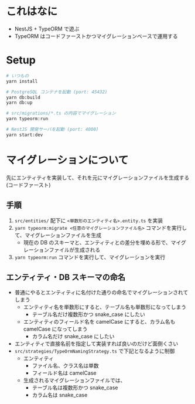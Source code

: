 # これはなに

- NestJS + TypeORM で遊ぶ
- TypeORM はコードファーストかつマイグレーションベースで運用する

# Setup

```sh
# いつもの
yarn install

# PostgreSQL コンテナを起動 (port: 45432)
yarn db:build
yarn db:up

# src/migrations/*.ts の内容でマイグレーション
yarn typeorm:run

# NestJS 開発サーバを起動 (port: 4000)
yarn start:dev
```

# マイグレーションについて

先にエンティティを実装して、それを元にマイグレーションファイルを生成する(コードファースト)

## 手順

1. `src/entities/` 配下に `<単数形のエンティティ名>.entity.ts` を実装
2. `yarn typeorm:migrate <任意のマイグレーションファイル名>` コマンドを実行して、マイグレーションファイルを生成
   - 現在の DB のスキーマと、エンティティとの差分を埋める形で、マイグレーションファイルが生成される
3. `yarn typeorm:run` コマンドを実行して、マイグレーションを実行

## エンティティ・DB スキーマの命名

- 普通にやるとエンティティに名付けた通りの命名でマイグレーションされてしまう
  - エンティティ名を単数形にすると、テーブル名も単数形になってしまう
    - テーブル名だけ複数形かつ snake_case にしたい
  - エンティティのフィールド名を camelCase にすると、カラム名も camelCase になってしまう
    - カラム名だけ snake_case にしたい
- エンティティで直接名前を指定して実装すれば良いのだけど面倒くさい
- `src/strategies/TypeOrmNamingStrategy.ts` で下記となるように制御
  - エンティティ
    - ファイル名、クラス名は単数
    - フィールド名は camelCase
  - 生成されるマイグレーションファイルでは、
    - テーブル名は複数形かつ snake_case
    - カラム名は snake_case
